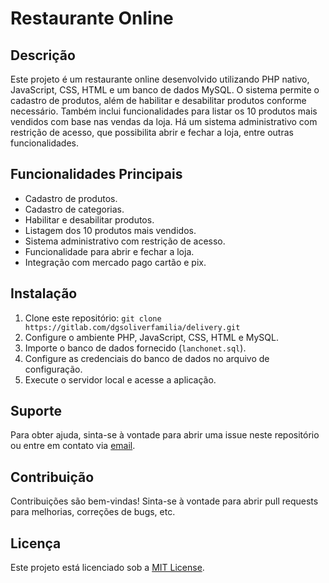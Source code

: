 # Restaurante Online

## Descrição
Este projeto é um restaurante online desenvolvido utilizando PHP nativo, JavaScript, CSS, HTML e um banco de dados MySQL. O sistema permite o cadastro de produtos, além de habilitar e desabilitar produtos conforme necessário. Também inclui funcionalidades para listar os 10 produtos mais vendidos com base nas vendas da loja. Há um sistema administrativo com restrição de acesso, que possibilita abrir e fechar a loja, entre outras funcionalidades.

## Funcionalidades Principais
- Cadastro de produtos.
- Cadastro de categorias.
- Habilitar e desabilitar produtos.
- Listagem dos 10 produtos mais vendidos.
- Sistema administrativo com restrição de acesso.
- Funcionalidade para abrir e fechar a loja.
- Integração com mercado pago cartão e pix.

## Instalação
1. Clone este repositório: `git clone https://gitlab.com/dgsoliverfamilia/delivery.git`
2. Configure o ambiente PHP, JavaScript, CSS, HTML e MySQL.
3. Importe o banco de dados fornecido (`lanchonet.sql`).
4. Configure as credenciais do banco de dados no arquivo de configuração.
5. Execute o servidor local e acesse a aplicação.

## Suporte
Para obter ajuda, sinta-se à vontade para abrir uma issue neste repositório ou entre em contato via [email](douglasoliveirabeserradev@gmail.com).

## Contribuição
Contribuições são bem-vindas! Sinta-se à vontade para abrir pull requests para melhorias, correções de bugs, etc.

## Licença
Este projeto está licenciado sob a [MIT License](https://opensource.org/licenses/MIT).

